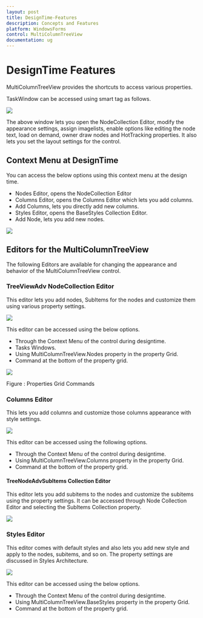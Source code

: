 ```yaml
---
layout: post
title: DesignTime-Features
description: Concepts and Features
platform: WindowsForms
control: MultiColumnTreeView
documentation: ug
---
```

# DesignTime Features

MultiColumnTreeView provides the shortcuts to access various properties.

TaskWindow can be accessed using smart tag as follows.

 ![](DesignTime-Features_images/DesignTime-Features_img1.jpeg) 
 
 


The above window lets you open the NodeCollection Editor, modify the appearance settings, assign imagelists, enable 
options like editing the node text, load on demand, owner draw nodes and HotTracking properties. It also lets you set
the layout settings for the control.


## Context Menu at DesignTime

You can access the below options using this context menu at the design time.

* Nodes Editor, opens the NodeCollection Editor
* Columns Editor, opens the Columns Editor which lets you add columns.
* Add Columns, lets you directly add new columns.
* Styles Editor, opens the BaseStyles Collection Editor.
* Add Node, lets you add new nodes.

 ![](DesignTime-Features_images/DesignTime-Features_img2.jpeg) 
 
 
 
 
## Editors for the MultiColumnTreeView

The following Editors are available for changing the appearance and behavior of the MultiColumnTreeView control.

### TreeViewAdv NodeCollection Editor

This editor lets you add nodes, SubItems for the nodes and customize them using various property settings.


 ![](DesignTime-Features_images/DesignTime-Features_img3.jpeg) 
 



This editor can be accessed using the below options.

* Through the Context Menu of the control during designtime.
* Tasks Windows.
* Using MultiColumnTreeView.Nodes property in the property Grid.
* Command at the bottom of the property grid.

![](DesignTime-Features_images/DesignTime-Features_img4.jpeg)  

Figure : Properties Grid Commands


### Columns Editor

This lets you add columns and customize those columns appearance with style settings.

 ![](DesignTime-Features_images/DesignTime-Features_img5.jpeg) 
  



This editor can be accessed using the following options.

* Through the Context Menu of the control during designtime.
* Using MultiColumnTreeView.Columns property in the property Grid.
* Command at the bottom of the property grid.

#### TreeNodeAdvSubItems Collection Editor

This editor lets you add subitems to the nodes and customize the subitems using the property settings. It can be accessed through Node Collection Editor and selecting the SubItems Collection property.

 ![](DesignTime-Features_images/DesignTime-Features_img6.jpeg) 
 
 


### Styles Editor

This editor comes with default styles and also lets you add new style and apply to the nodes, subitems, and so on. The property settings are discussed in Styles Architecture.

![](DesignTime-Features_images/DesignTime-Features_img7.jpeg) 




This editor can be accessed using the below options.

* Through the Context Menu of the control during designtime.
* Using MultiColumnTreeView.BaseStyles property in the property Grid.
* Command at the bottom of the property grid.
